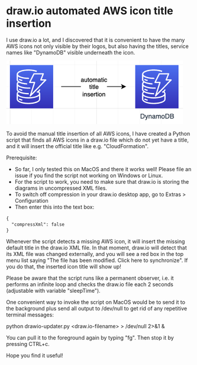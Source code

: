 # draw.io automated AWS icon title insertion

I use draw.io a lot, and I discovered that it is convenient to have the many AWS icons not only visible by their logos, but also having the titles, service names like "DynamoDB" visible underneath the icon.

![DynamoDB title insertion image](./img/dynamodb_title.png)

To avoid the manual title insertion of all AWS icons, I have created a Python script that finds all AWS icons in a draw.io file which do not yet have a title, and it will insert the official title like e.g. "CloudFormation".

Prerequisite: 

* So far, I only tested this on MacOS and there it works well! Please file an issue if you find the script not working on Windows or Linux.
* For the script to work, you need to make sure that draw.io is storing the diagrams in uncompressed XML files.
* To switch off compression in your draw.io desktop app, go to Extras > Configuration
* Then enter this into the text box:
```
{
  "compressXml": false
}
```

Whenever the script detects a missing AWS icon, it will insert the missing default title in the draw.io XML file. In that moment, draw.io will detect that its XML file was changed externally, and you will see a red box in the top menu list saying "The file has been modified. Click here to synchronize". If you do that, the inserted icon title will show up!

Please be aware that the script runs like a permanent observer, i.e. it performs an infinite loop and checks the draw.io file each 2 seconds (adjustable with variable "sleepTime").

One convenient way to invoke the script on MacOS would be to send it to the background plus send all output to /dev/null to get rid of any repetitive terminal messages:

python drawio-updater.py <draw.io-filename> > /dev/null 2>&1 &

You can pull it to the foreground again by typing "fg". Then stop it by pressing CTRL+c.

Hope you find it useful!
